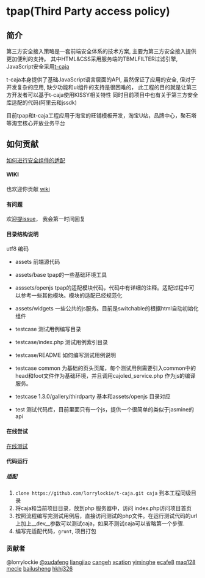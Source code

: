 tpap(Third Party access policy)
==========

## 简介

第三方安全接入策略是一套前端安全体系的技术方案, 主要为第三方安全接入提供更加便利的支持。
其中HTML&CSS采用服务端的TBMLFILTER过滤引擎, JavaScript安全采用[t-caja](https://github.com/lorrylockie/t-caja)

t-caja本身提供了基础JavaScript语言层面的API, 虽然保证了应用的安全, 但对于开发复杂的应用, 缺少功能和ui组件的支持是很困难的，
此工程的目的就是让第三方开发者可以基于t-caja使用KISSY相关特性
同时目前项目中也有关于第三方安全库适配的代码(阿里云和jssdk)

目前tpap和t-caja工程应用于淘宝的旺铺模板开发，淘宝U站，品牌中心，聚石塔等淘宝核心开放业务平台


## 如何贡献

[如何进行安全组件的适配](https://github.com/lorrylockie/tpap/wiki/如何进行前端安全组件的适配工作)

#### WIKI
也欢迎你贡献 [wiki](https://github.com/lorrylockie/tpap/wiki)

#### 有问题
欢迎[提issue](https://github.com/lorrylockie/caja/issues/new)， 我会第一时间回复


#### 目录结构说明

utf8 编码

* assets 前端源代码
* assets/base tpap的一些基础环境工具
* asssets/openjs tpap的适配模块代码，代码中有详细的注释。适配过程中可以参考一些其他模块。模块的适配已经规范化
* assets/widgets 一些公共的js服务。目前是switchable的根据html自动初始化组件

* testcase 测试用例编写目录
* testcase/index.php 测试用例索引目录
* testcase/README 如何编写测试用例说明
* testcase common 为基础的页头页尾，每个测试用例需要引入common中的head和foot文件作为基础环境，并且调用cajoled_service.php 作为js的编译服务。
* testcase 1.3.0/gallery/thirdparty 基本和assets/openjs 目录对应
* test 测试代码库，目前里面只有一个js，提供一个很简单的类似于jasmine的api

#### 在线尝试
[在线测试](maq128.github.io/tae-js-testbed/)

#### 代码运行
##### 适配
1. `clone https://github.com/lorrylockie/t-caja.git caja` 到本工程同级目录
2. 将caja和当前项目目录，放到php 服务器中，访问 index.php访问项目首页
3. 按照流程编写完测试用例后，直接访问测试的php文件。在运行测试代码的url上加上__dev__参数可以测试caja，如果不测试caja可以省略第一个步骤.
4. 编写完适配代码，`grunt`, 项目打包

### 贡献者
@lorrylockie
[@xudafeng](https://github.com/xudafeng)
[liangjiao](https://github.com/liangjiao)
[cangeh](https://github.com/cangeh)
[xcation](https://github.com/xcation)
[yiminghe](https://github.com/yiminghe)
[ecafe8](https://github.com/ecafe8)
[maq128](https://github.com/maq128)
[mecle](https://github.com/mecle)
[bailusheng](https://github.com/bailusheng)
[hkhj326](https://github.com/hkhj326)